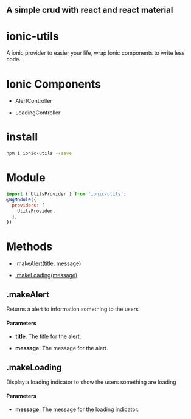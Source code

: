 ## A simple crud with react and react material

# ionic-utils
A ionic provider to easier your life, wrap Ionic components to write less code.

# Ionic Components

* AlertController

* LoadingController



# install

```sh
npm i ionic-utils --save
```

# Module

```javascript
import { UtilsProvider } from 'ionic-utils';
@NgModule({
  providers: [
    UtilsProvider,
  ],
})
```

# Methods <a name="methods"></a>
* [.makeAlert(title, message)](#makeAlert)


* [.makeLoading(message)](#makeLoading)
    

## .makeAlert 

Returns a alert to information something to the users

#### Parameters

- __title__: The title for the alert.

- __message__: The message for the alert.

## .makeLoading 

Display a loading indicator to show the users something are loading

#### Parameters

- __message__: The message for the loading indicator.